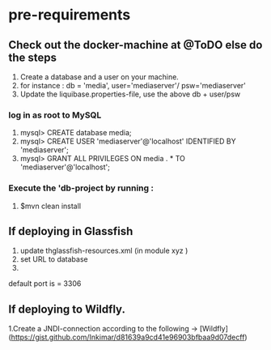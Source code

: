 # pre-requirements

## Check out the docker-machine at @ToDO else do the steps
1. Create a database and a user on your machine.
2. for instance : db = 'media', user='mediaserver'/ psw='mediaserver'
3. Update the liquibase.properties-file,  use the above db + user/psw

### log in as root to MySQL 

1. mysql> CREATE database media;
2. mysql> CREATE USER 'mediaserver'@'localhost' IDENTIFIED BY 'mediaserver';
3. mysql> GRANT ALL PRIVILEGES ON media . * TO 'mediaserver'@'localhost';

###  Execute the 'db-project by running :
1. $mvn clean install

## If deploying in Glassfish 
1. update thglassfish-resources.xml (in module xyz )
2. set URL to database
3. <property name="URL" value="jdbc:mysql://localhost:<port>/nrm_demo_media"/> 
default port is = 3306 <br>

##  If deploying to Wildfly.
1.Create a JNDI-connection according to the following -> 
[Wildfly] (https://gist.github.com/Inkimar/d81639a9cd41e96903bfbaa9d07decff)
